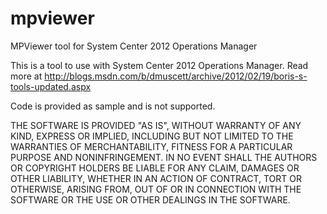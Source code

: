 # mpviewer
MPViewer tool for System Center 2012 Operations Manager

This is a tool to use with System Center 2012 Operations Manager. Read more at http://blogs.msdn.com/b/dmuscett/archive/2012/02/19/boris-s-tools-updated.aspx

Code is provided as sample and is not supported.

THE SOFTWARE IS PROVIDED "AS IS", WITHOUT WARRANTY OF ANY KIND, EXPRESS OR IMPLIED, INCLUDING BUT NOT LIMITED TO THE WARRANTIES OF MERCHANTABILITY, FITNESS FOR A PARTICULAR PURPOSE AND NONINFRINGEMENT. IN NO EVENT SHALL THE AUTHORS OR COPYRIGHT HOLDERS BE LIABLE FOR ANY CLAIM, DAMAGES OR OTHER LIABILITY, WHETHER IN AN ACTION OF CONTRACT, TORT OR OTHERWISE, ARISING FROM, OUT OF OR IN CONNECTION WITH THE SOFTWARE OR THE USE OR OTHER DEALINGS IN THE SOFTWARE.

